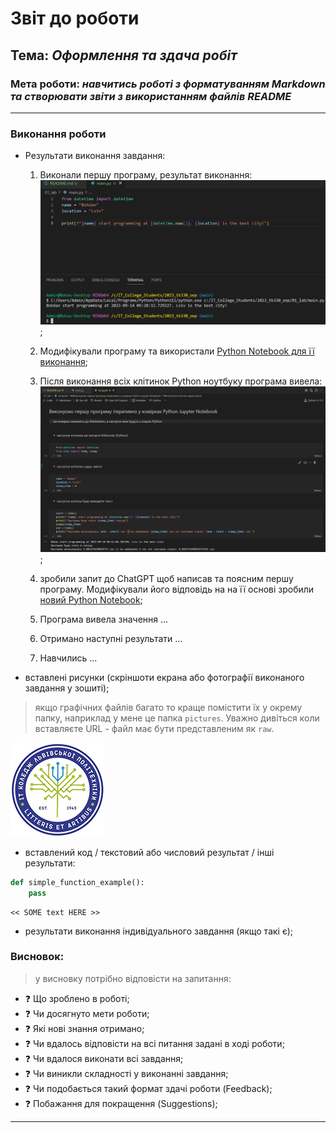 # Звіт до роботи
## Тема: _Оформлення та здача робіт_
### Мета роботи: _навчитись роботі з форматуванням Markdown та створювати звіти з використанням файлів README_
---
### Виконання роботи
- Результати виконання завдання:
    1. Виконали першу програму, результат виконання: ![alt](1.png);
    1. Модифікували програму та використали [Python Notebook для її виконання](nb.ipynb);
    1. Після виконання всіх клітинок Python ноутбуку програма вивела: ![alt](2.png);
    1. зробили запит до ChatGPT щоб написав та поясним першу програму. Модифікували його відповідь на на її основі зробили [новий Python Notebook](ai.ipynb);
    
    
    1. Програма вивела значення ... 
    1. Отримано наступні результати ...
    1. Навчились ...
- вставлені рисунки (скріншоти екрана або фотографії виконаного завдання у зошиті);
> якщо графічних файлів багато то краще помістити їх у окрему папку, наприклад у мене це папка `pictures`. Уважно дивіться коли вставляєте URL - файл має бути представленим як `raw`. 

![alt text](https://github.com/BobasB/it_college/raw/main/reports/pictures/logo-lit.jpg "ІТ Коледж")

- вставлений код / текстовий або числовий результат / інші результати:
```python
def simple_function_example():
    pass
```
```text
<< SOME text HERE >>
```

- результати виконання індивідуального завдання (якщо такі є);

### Висновок: 
> у висновку потрібно відповісти на запитання:
- :question: Що зроблено в роботі;
- :question: Чи досягнуто мети роботи;
- :question: Які нові знання отримано;
- :question: Чи вдалось відповісти на всі питання задані в ході роботи;
- :question: Чи вдалося виконати всі завдання;
- :question: Чи виникли складності у виконанні завдання;
- :question: Чи подобається такий формат здачі роботи (Feedback);
- :question: Побажання для покращення (Suggestions);
---

